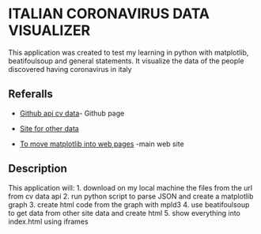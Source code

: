 # ITALIAN CORONAVIRUS DATA VISUALIZER

This application was created to test my learning in python with matplotlib, beatifoulsoup and general statements. It visualize the data of the people discovered having coronavirus in italy

## Referalls

* [Github api cv data](https://github.com/ExpDev07/coronavirus-tracker-api)- Github page

* [Site for other data](https://lab24.ilsole24ore.com/coronavirus/)

* [To move matplotlib into web pages](https://mpld3.github.io/) -main web site

## Description

This application will:
    1. download on my local machine the files from the url from cv data api
    2. run python script to parse JSON and create a matplotlib graph
    3. create html code from the graph with mpld3
    4. use beatifoulsoup to get data from other site data and create html
    5. show everything into index.html using iframes
